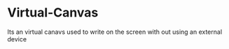# Virtual-Canvas
Its an virtual canavs used to write on the screen with out using an external device
